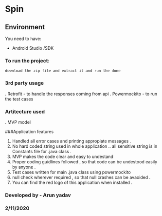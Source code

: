 # Spin


## Environment
You need to have:
* Android Studio /SDK


### To run the project:
```
download the zip file and extract it and run the done
```

### 3rd party usage
. Retrofit - to handle the responses coming from api
. Powermockito - to run the test cases

### Artitecture used
. MVP model

###Application features
1. Handled all error cases and printing appropiate messages .
2. No hard coded string used in whole application .. all sensitive string is in Constants file for .java class .
3. MVP makes the code clear and easy to undestand
4. Proper coding guidlines followed , so that code can be undestood easily by anyone .
5. Test cases written for main .java class using powermockito
6. null check wherever required , so that null crashes can be avaoided .
7. You can find the red logo of this application when installed .



### Developed by - Arun yadav
### 2/11/2020
